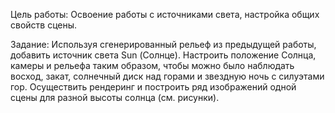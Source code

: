 Цель работы:
Освоение работы с источниками света, настройка общих свойств сцены.

Задание:
Используя сгенерированный рельеф из предыдущей работы, добавить источник света
Sun (Солнце). Настроить положение Солнца, камеры и рельефа таким образом, чтобы
можно было наблюдать восход, закат, солнечный диск над горами и звездную ночь с
силуэтами гор. Осуществить рендеринг и построить ряд изображений одной сцены для
разной высоты солнца (см. рисунки).
